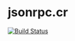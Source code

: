 # jsonrpc.cr

[![Build Status](https://travis-ci.org/galvertez/jsonrpc.svg?branch=master)](https://travis-ci.org/galvertez/jsonrpc)
